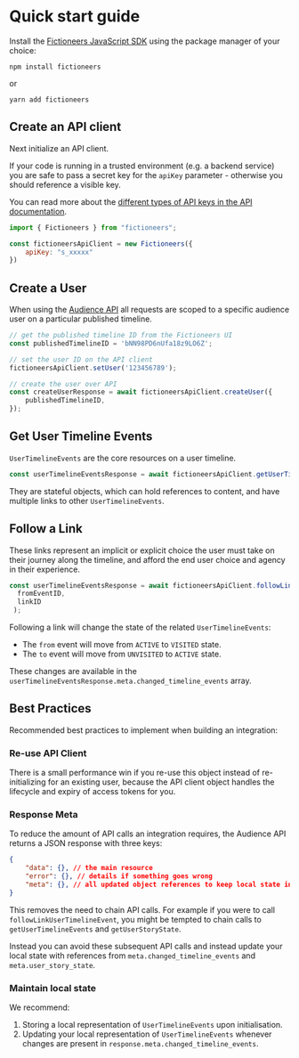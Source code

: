 # Quick start guide

Install the [Fictioneers JavaScript SDK](https://github.com/fictioneers/node-sdk) using the package manager of your choice:

```
npm install fictioneers
```

or

```
yarn add fictioneers
```

## Create an API client

Next initialize an API client.

If your code is running in a trusted environment (e.g. a backend service) you are safe to pass a secret key for the `apiKey` parameter - otherwise you should reference a visible key.

You can read more about the [different types of API keys in the API documentation](https://docs.fictioneers.co.uk/#authentication).

```js
import { Fictioneers } from "fictioneers";

const fictioneersApiClient = new Fictioneers({
    apiKey: "s_xxxxx"
})
```

## Create a User

When using the [Audience API](https://docs.fictioneers.co.uk/#fictioneers-apis-audience-api) all requests are scoped to a specific audience user on a particular published timeline.

```js
// get the published timeline ID from the Fictioneers UI
const publishedTimelineID = 'bNN98PD6nUfa18z9LO6Z';

// set the user ID on the API client
fictioneersApiClient.setUser('123456789');

// create the user over API
const createUserResponse = await fictioneersApiClient.createUser({
    publishedTimelineID,
});
```

## Get User Timeline Events

`UserTimelineEvents` are the core resources on a user timeline.

```js
const userTimelineEventsResponse = await fictioneersApiClient.getUserTimelineEvents();
```

They are stateful objects, which can hold references to content, and have multiple links to other `UserTimelineEvents`.

## Follow a Link

These links represent an implicit or explicit choice the user must take on their journey along the timeline, and afford the end user choice and agency in their experience.

```js
const userTimelineEventsResponse = await fictioneersApiClient.followLinkUserTimelineEvent(
  fromEventID,
  linkID
 );
```

Following a link will change the state of the related `UserTimelineEvents`:

* The `from` event will move from `ACTIVE` to `VISITED` state.
* The `to` event will move from `UNVISITED` to `ACTIVE` state.

These changes are available in the `userTimelineEventsResponse.meta.changed_timeline_events` array.

## Best Practices

Recommended best practices to implement when building an integration:

### Re-use API Client

There is a small performance win if you re-use this object instead of re-initializing for an existing user, because the API client object handles the lifecycle and expiry of access tokens for you.

### Response Meta

To reduce the amount of API calls an integration requires, the Audience API returns a JSON response with three keys:

```json
{
    "data": {}, // the main resource
    "error": {}, // details if something goes wrong
    "meta": {}, // all updated object references to keep local state in sync 
}
```

This removes the need to chain API calls. For example if you were to call `followLinkUserTimelineEvent`, you might be tempted to chain calls to `getUserTimelineEvents` and `getUserStoryState`.

Instead you can avoid these subsequent API calls and instead update your local state with references from `meta.changed_timeline_events` and `meta.user_story_state`.

### Maintain local state

We recommend:
1. Storing a local representation of `UserTimelineEvents` upon initialisation.
1. Updating your local representation of `UserTimelineEvents` whenever changes are present in `response.meta.changed_timeline_events`.
